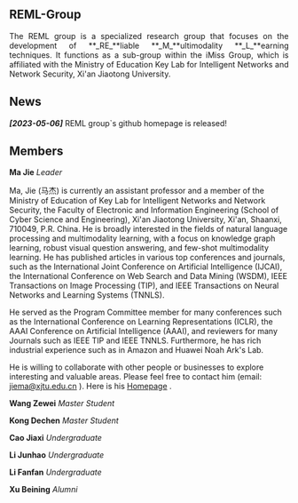 ## REML-Group

<p align='justify'>The REML group is a specialized research group that focuses on the development of **_RE_**liable **_M_**ultimodality **_L_**earning techniques. It functions as a sub-group within the iMiss Group, which is affiliated with the Ministry of Education Key Lab for Intelligent Networks and Network Security, Xi'an Jiaotong University. </p>

## News

**_[2023-05-06]_** REML group`s github homepage is released!

## Members

**Ma Jie**   _Leader_

Ma, Jie (马杰) is currently an assistant professor and a member of the Ministry of Education of Key Lab for Intelligent Networks and Network Security, the Faculty of Electronic and Information Engineering (School of Cyber Science and Engineering), Xi'an Jiaotong University, Xi'an, Shaanxi, 710049, P.R. China. He is broadly interested in the fields of natural language processing and multimodality learning, with a focus on knowledge graph learning, robust visual question answering, and few-shot multimodality learning. He has published articles in various top conferences and journals, such as the International Joint Conference on Artificial Intelligence (IJCAI), the International Conference on Web Search and Data Mining (WSDM), IEEE Transactions on Image Processing (TIP), and IEEE Transactions on Neural Networks and Learning Systems (TNNLS).

He served as the Program Committee member for many conferences such as the International Conference on Learning Representations (ICLR), the AAAI Conference on Artificial Intelligence (AAAI), and reviewers for many Journals such as IEEE TIP and IEEE TNNLS. Furthermore, he has rich industrial experience such as in Amazon and Huawei Noah Ark's Lab.

He is willing to collaborate with other people or businesses to explore interesting and valuable areas. Please feel free to contact him (email: jiema@xjtu.edu.cn ). Here is his  [Homepage](https://gr.xjtu.edu.cn/web/jiema) .

**Wang Zewei**  _Master Student_

**Kong Dechen**  _Master Student_

**Cao Jiaxi**  _Undergraduate_

**Li Junhao**  _Undergraduate_

**Li Fanfan**  _Undergraduate_

**Xu Beining**  _Alumni_

